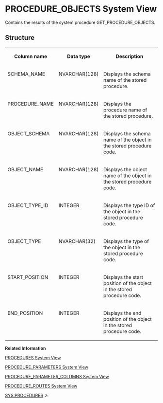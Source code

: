 <!-- loio20cc4d67751910149f099dabc6935765 -->

# PROCEDURE\_OBJECTS System View

Contains the results of the system procedure GET\_PROCEDURE\_OBJECTS.



<a name="loio20cc4d67751910149f099dabc6935765___p_r_o_c_e_d_u_r_e__o_b_j_e_c_t_s_1struct_PROCEDURE_OBJECTS"/>

## Structure


<table>
<tr>
<th valign="top">

Column name



</th>
<th valign="top">

Data type



</th>
<th valign="top">

Description



</th>
</tr>
<tr>
<td valign="top">

SCHEMA\_NAME



</td>
<td valign="top">

NVARCHAR\(128\)



</td>
<td valign="top">

Displays the schema name of the stored procedure.



</td>
</tr>
<tr>
<td valign="top">

PROCEDURE\_NAME



</td>
<td valign="top">

NVARCHAR\(128\)



</td>
<td valign="top">

Displays the procedure name of the stored procedure.



</td>
</tr>
<tr>
<td valign="top">

OBJECT\_SCHEMA



</td>
<td valign="top">

NVARCHAR\(128\)



</td>
<td valign="top">

Displays the schema name of the object in the stored procedure code.



</td>
</tr>
<tr>
<td valign="top">

OBJECT\_NAME



</td>
<td valign="top">

NVARCHAR\(128\)



</td>
<td valign="top">

Displays the object name of the object in the stored procedure code.



</td>
</tr>
<tr>
<td valign="top">

OBJECT\_TYPE\_ID



</td>
<td valign="top">

INTEGER



</td>
<td valign="top">

Displays the type ID of the object in the stored procedure code.



</td>
</tr>
<tr>
<td valign="top">

OBJECT\_TYPE



</td>
<td valign="top">

NVARCHAR\(32\)



</td>
<td valign="top">

Displays the type of the object in the stored procedure code.



</td>
</tr>
<tr>
<td valign="top">

START\_POSITION



</td>
<td valign="top">

INTEGER



</td>
<td valign="top">

Displays the start position of the object in the stored procedure code.



</td>
</tr>
<tr>
<td valign="top">

END\_POSITION



</td>
<td valign="top">

INTEGER



</td>
<td valign="top">

Displays the end position of the object in the stored procedure code.



</td>
</tr>
</table>

**Related Information**  


[PROCEDURES System View](procedures-system-view-20cc87c.md "Provides information about available stored procedures.")

[PROCEDURE\_PARAMETERS System View](procedure-parameters-system-view-20cc6b9.md "Provides information about the stored procedure parameters.")

[PROCEDURE\_PARAMETER\_COLUMNS System View](procedure-parameter-columns-system-view-3d02842.md "Lists available columns of table parameters of stored procedures.")

[PROCEDURE\_ROUTES System View](procedure-routes-system-view-61d897c.md "Provides information about the procedure being routed. This view is for internal use only.")

[SYS.PROCEDURES](https://help.sap.com/viewer/d1cb63c8dd8e4c35a0f18aef632687f0/2023_2_QRC/en-US/a7b1261516ae4166883e6bc373733de5.html "Available stored procedures") :arrow_upper_right:

